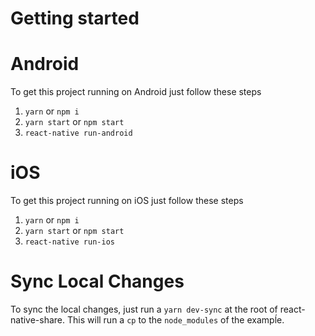 # Getting started

# Android

To get this project running on Android just follow these steps

1. `yarn` or `npm i`
2. `yarn start` or `npm start`
3. `react-native run-android`

# iOS

To get this project running on iOS just follow these steps

1. `yarn` or `npm i`
2. `yarn start` or `npm start`
3. `react-native run-ios`

# Sync Local Changes

To sync the local changes, just run a `yarn dev-sync` at the root of react-native-share. This will run a `cp` to the `node_modules` of the exampĺe.
